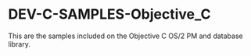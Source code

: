 DEV-C-SAMPLES-Objective_C
=========================

This are the samples included on the Objective C OS/2 PM and database library.
